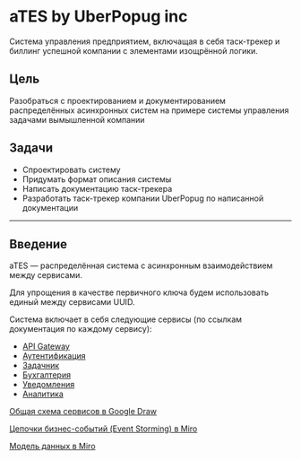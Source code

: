 # aTES by UberPopug inc

Система управления предприятием, включащая в себя таск-трекер и биллинг успешной компании с элементами изощрённой логики.

## Цель

Разобраться с проектированием и документированием распределённых асинхронных систем на примере системы управления задачами вымышленной компании

## Задачи

- Спроектировать систему
- Придумать формат описания системы
- Написать документацию таск-трекера
- Разработать таск-трекер компании UberPopug по написанной документации

---

## Введение

aTES — распределённая система с асинхронным взаимодействием между сервисами. 

Для упрощения в качестве первичного ключа будем использовать единый между сервисами UUID.

Система включает в себя следующие сервисы (по ссылкам документация по каждому сервису):

- [API Gateway](docs/gateway.md)
- [Аутентификация](docs/auth.md)
- [Задачник](docs/tasks.md)
- [Бухгалтерия](docs/accounting.md)
- [Уведомления](docs/notifications.md)
- [Аналитика](docs/analytics.md)


[Общая схема сервисов в Google Draw](https://docs.google.com/drawings/d/1WuC2muptF3C5Wy6k799Gkq8jjr6jXEUO0WIbm53uZ24/edit?usp=sharing)


[Цепочки бизнес-событий (Event Storming) в Miro](https://miro.com/app/board/uXjVNqC230Y=/)

[Модель данных в Miro](https://miro.com/app/board/uXjVNqC230Y=/)